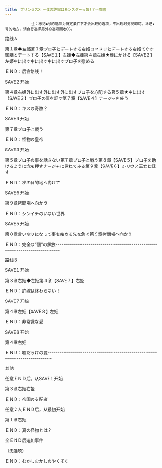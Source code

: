 ```yaml
---
title: プリンセスX ～僕の許嫁はモンスターっ娘!？～攻略
---
```


                注：标记◆号的选项为特定条件下才会出现的选项，不出现时无视即可。标记★号的地方，请自行选择另外的选项回收CG。

路线Ａ

第１章◆左姫第３章プロ子とデートする右姫コマドリとデートする右姫てぐす御膳とデートする【SAVE１】左姫◆左姫第４章左姫★顔にかける【SAVE２】左姫中に出す中に出す中に出すプロ子を慰める

ＥＮＤ：后宫路线！

SAVE２开始

第４章右姫外に出す外に出す外に出すプロ子を心配する第５章★中に出す【SAVE３】プロ子の事を話す第７章【SAVE４】ナージャを庇う

ＥＮＤ：キスの奇跡？

SAVE４开始

第７章プロ子と戦う

ＥＮＤ：怪物の皇帝

SAVE３开始

第５章プロ子の事を話さない第７章プロ子と戦う第８章【SAVE５】プロ子を助けるように念を押すナージャに尋ねてみる第９章【SAVE６】シリウス王女と話す

ＥＮＤ：次の目的地へ向けて

SAVE６开始

第９章拷問場へ向かう

ＥＮＤ：シンイチのいない世界

SAVE５开始

第８章言いなりになって事を始める先を急ぐ第９章拷問場へ向かう

ＥＮＤ：完全な“個”の解放--------------------------------------------------------------------------------

路线Ｂ

SAVE１开始

第３章右姫◆左姫第４章【SAVE７】右姫

ＥＮＤ：許嫁は終わらない！

SAVE７开始

第４章左姫【SAVE８】左姫

ＥＮＤ：非常識な愛

SAVE８开始

第４章右姫

ＥＮＤ：嘘だらけの愛--------------------------------------------------------------------------------

其他

任意ＥＮＤ后，从SAVE１开始

第３章右姫右姫

ＥＮＤ：帝国の支配者

任意２人ＥＮＤ后，从最初开始

第１章右姫

ＥＮＤ：真の怪物とは？

全ＥＮＤ后追加事件

（无选项）

ＥＮＤ：むかしむかしのやくそく
              
